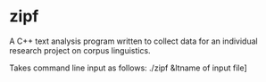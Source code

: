 # zipf

A C++ text analysis program written to collect data for an individual research project on corpus linguistics.

Takes command line input as follows:
./zipf &ltname of input file] <name of output file> <length of list to be printed>

